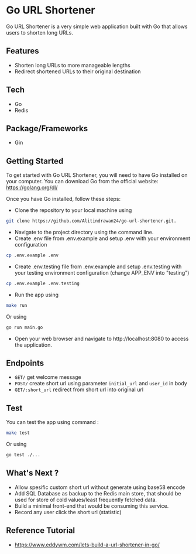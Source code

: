 # Go URL Shortener

Go URL Shortener is a very simple web application built with Go that allows users to shorten long URLs.

## Features
- Shorten long URLs to more manageable lengths
- Redirect shortened URLs to their original destination

## Tech
- Go
- Redis

## Package/Frameworks
- Gin

## Getting Started
To get started with Go URL Shortener, you will need to have Go installed on your computer. You can download Go from the official website: https://golang.org/dl/

Once you have Go installed, follow these steps:
- Clone the repository to your local machine using
```bash
git clone https://github.com/Alitindrawan24/go-url-shortener.git.
```
- Navigate to the project directory using the command line.
- Create .env file from .env.example and setup .env with your environment configuration
```bash
cp .env.example .env
```
- Create .env.testing file from .env.example  and setup .env.testing with your testing environment configuration (change APP_ENV into "testing")
```bash
cp .env.example .env.testing
```
- Run the app using
```bash
make run
```
Or using
```bash
go run main.go
```
- Open your web browser and navigate to http://localhost:8080 to access the application.

## Endpoints
- ```GET/```  get welcome message
- ```POST/``` create short url using parameter ```initial_url``` and ```user_id``` in body
- ```GET/:short_url``` redirect from short url into original url

## Test
You can test the app using command :
```bash
make test
```
Or using
```bash
go test ./...
```

## What's Next ?
- Allow spesific custom short url without generate using base58 encode
- Add SQL Database as backup to the Redis main store, that should be used for store of cold values/least frequently fetched data.
- Build a minimal front-end that would be consuming this service.
- Record any user click the short url (statistic)

## Reference Tutorial
- https://www.eddywm.com/lets-build-a-url-shortener-in-go/